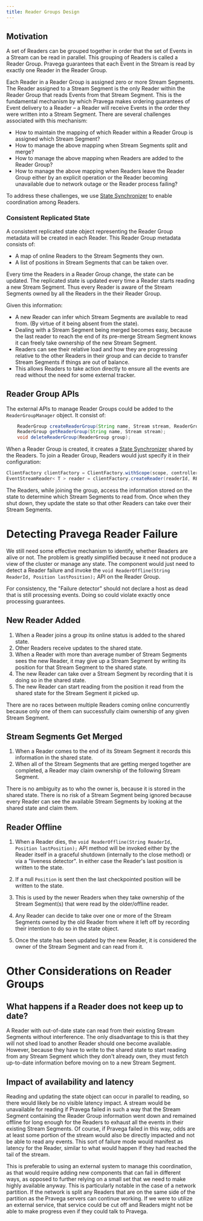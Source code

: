 ```yaml
---
title: Reader Groups Design
---
```


<!--
Copyright (c) Dell Inc., or its subsidiaries. All Rights Reserved.

Licensed under the Apache License, Version 2.0 (the "License");
you may not use this file except in compliance with the License.
You may obtain a copy of the License at

    http://www.apache.org/licenses/LICENSE-2.0
-->

## Motivation
A set of Readers can be grouped together in order that the set of Events in a Stream can be read in parallel. This grouping of Readers is called a Reader Group. Pravega guarantees that each Event in the Stream is read by exactly one Reader in the Reader Group.

Each Reader in a Reader Group is assigned zero or more Stream Segments.
The Reader assigned to a Stream Segment is the only Reader within the Reader Group that reads Events from that Stream Segment. This is the fundamental mechanism by which Pravega makes ordering guarantees of Event delivery to a Reader – a Reader will receive Events in the order they were written into a Stream Segment.
There are several challenges associated with this mechanism:

 -  How to maintain the mapping of which Reader within a Reader Group is assigned which Stream Segment?
 -  How to manage the above mapping when Stream Segments split and merge?
 -  How to manage the above mapping when Readers are added to the Reader Group?
 -  How to manage the above mapping when Readers leave the Reader Group either by an explicit operation or the Reader becoming unavailable due to network outage or the Reader process failing?

To address these challenges, we use [State Synchronizer](state-synchronizer-design.md) to enable coordination among Readers.

### Consistent Replicated State
A consistent replicated state object representing the Reader Group metadata will be created in each Reader. This Reader Group metadata consists of:

 - A map of online Readers to the Stream Segments they own.
 - A list of positions in Stream Segments that can be taken over.

Every time the Readers in a Reader Group change, the state can be updated. The replicated state is updated every time a Reader starts reading a new Stream Segment. Thus every Reader is aware of the Stream Segments owned by all the Readers in the their Reader Group.

Given this information:

 - A new Reader can infer which Stream Segments are available to read from. (By virtue of it being absent from the state).
 - Dealing with a Stream Segment being merged becomes easy, because the last reader to reach the end of its pre-merge Stream Segment knows it can freely take ownership of the new Stream Segment.
 - Readers can see their relative load and how they are progressing relative to the other Readers in their group and can decide to transfer Stream Segments if things are out of balance.
 - This allows Readers to take action directly to ensure all the events are read without the need for some external tracker.

## Reader Group APIs

The external APIs to manage Reader Groups could be added to the `ReaderGroupManager` object. It consist of:

```java
    ReaderGroup createReaderGroup(String name, Stream stream, ReaderGroupConfig config);
    ReaderGroup getReaderGroup(String name, Stream stream);
    void deleteReaderGroup(ReaderGroup group);
```
When a Reader Group is created, it creates a [State Synchronizer](state-synchronizer-design.md) shared by the Readers. To join a Reader Group, Readers would just specify it in their configuration:

```java
ClientFactory clientFactory = ClientFactory.withScope(scope, controllerURI);
EventStreamReader< T > reader = clientFactory.createReader(readerId, READER_GROUP_NAME, serializer, readerConfig);

```
The Readers, while joining the group, access the information stored on the state to determine which Stream Segments to read from. Once when they shut down, they update the state so that other Readers can take over their Stream Segments.

# Detecting Pravega Reader Failure

We still need some effective mechanism to identify, whether Readers are alive or not. The problem is greatly simplified because it need not produce a view of the cluster or manage any state. The component would just need to detect a Reader failure and invoke the `void ReaderOffline(String ReaderId, Position lastPosition);` API on the Reader Group.

For consistency, the "Failure detector" should not declare a host as dead that is still processing events. Doing so could violate exactly once processing guarantees.

## New Reader Added
1. When a Reader joins a group its online status is added to the shared state.
1. Other Readers receive updates to the shared state.
1. When a Reader with more than average number of Stream Segments sees the new Reader, it may give up a Stream Segment by writing its position for that Stream Segment to the shared state.
1. The new Reader can take over a Stream Segment by recording that it is doing so in the shared state.
1. The new Reader can start reading from the position it read from the shared state for the Stream Segment it picked up.

There are no races between multiple Readers coming online concurrently because only one of them can successfully claim ownership of any given Stream Segment.

## Stream Segments Get Merged
1. When a Reader comes to the end of its Stream Segment it records this information in the shared state.
1. When all of the Stream Segments that are getting merged together are completed, a Reader may claim ownership of the following Stream Segment.

There is no ambiguity as to who the owner is, because it is stored in the shared state. There is no risk of a Stream Segment being ignored because every Reader can see the available Stream Segments by looking at the shared state and claim them.

## Reader Offline
1. When a Reader dies, the `void ReaderOffline(String ReaderId, Position lastPosition);` API method will be invoked either by the Reader itself in a graceful shutdown (internally to the close method) or via a "liveness detector". In either case the Reader's last position is written to the state.

1. If a null `Position` is sent then the last checkpointed position will be written to the state.
1. This is used by the newer Readers when they take ownership of the Stream Segment(s) that were read by the older/offline reader.
1. Any Reader can decide to take over one or more of the Stream Segments owned by the old Reader from where it left off by recording their intention to do so in the state object.
1. Once the state has been updated by the new Reader, it is considered the owner of the Stream Segment and can read from it.


# Other Considerations on Reader Groups

## What happens if a Reader does not keep up to date?
A Reader with out-of-date state can read from their existing Stream Segments without interference. The only disadvantage to this is that they will not shed load to another Reader should one become available. However, because they have to write to the shared state to start reading from any Stream Segment which they don't already own, they must fetch up-to-date information before moving on to a new Stream Segment.

## Impact of availability and latency
Reading and updating the state object can occur in parallel to reading, so there would likely be no visible latency impact.
A stream would be unavailable for reading if Pravega failed in such a way that the Stream Segment containing the Reader Group information went down and remained offline for long enough for the Readers to exhaust all the events in their existing Stream Segments. Of course, if Pravega failed in this way, odds are at least some portion of the stream would also be directly impacted and not be able to read any events. This sort of failure mode would manifest as latency for the Reader, similar to what would happen if they had reached the tail of the stream.

This is preferable to using an external system to manage this coordination, as that would require adding new components that can fail in different ways, as opposed to further relying on a small set that we need to make highly available anyway. This is particularly notable in the case of a network partition. If the network is split any Readers that are on the same side of the partition as the Pravega servers can continue working. If we were to utilize an external service, that service could be cut off and Readers might not be able to make progress even if they could talk to Pravega.
